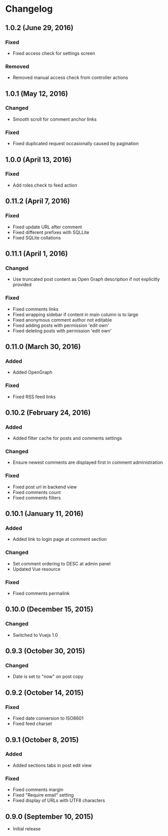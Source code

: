 # Changelog

## 1.0.2 (June 29, 2016)

### Fixed
- Fixed access check for settings screen 

### Removed
- Removed manual access check from controller actions

## 1.0.1 (May 12, 2016)

### Changed
- Smooth scroll for comment anchor links

### Fixed
- Fixed duplicated request occasionally caused by pagination

## 1.0.0 (April 13, 2016)

### Fixed
- Add roles check to feed action

## 0.11.2 (April 7, 2016)

### Fixed
- Fixed update URL after comment
- Fixed different prefixes with SQLLite
- Fixed SQLite collations

## 0.11.1 (April 1, 2016)

### Changed
- Use truncated post content as Open Graph description if not explicitly provided

### Fixed
- Fixed comments links
- Fixed wrapping sidebar if content in main column is to large
- Fixed anonymous comment author not editable
- Fixed adding posts with permission 'edit own'
- Fixed deleting posts with permission 'edit own'

## 0.11.0 (March 30, 2016)

### Added
- Added OpenGraph

### Fixed
- Fixed RSS feed links

## 0.10.2 (February 24, 2016)

### Added
- Added filter cache for posts and comments settings

### Changed
- Ensure newest comments are displayed first in comment administration

### Fixed
- Fixed post url in backend view
- Fixed comments count
- Fixed comments filters

## 0.10.1 (January 11, 2016)

### Added
- Added link to login page at comment section

### Changed
- Set comment ordering to DESC at admin panel
- Updated Vue resource

### Fixed
- Fixed comments permalink

## 0.10.0 (December 15, 2015)

### Changed
- Switched to Vuejs 1.0

## 0.9.3 (October 30, 2015)

### Changed
- Date is set to "now" on post copy

## 0.9.2 (October 14, 2015)

### Fixed
- Fixed date conversion to ISO8601
- Fixed feed charset

## 0.9.1 (October 8, 2015)

### Added
- Added sections tabs in post edit view

### Fixed
- Fixed comments margin
- Fixed "Require email" setting
- Fixed display of URLs with UTF8 characters

## 0.9.0 (September 10, 2015)

- Initial release
